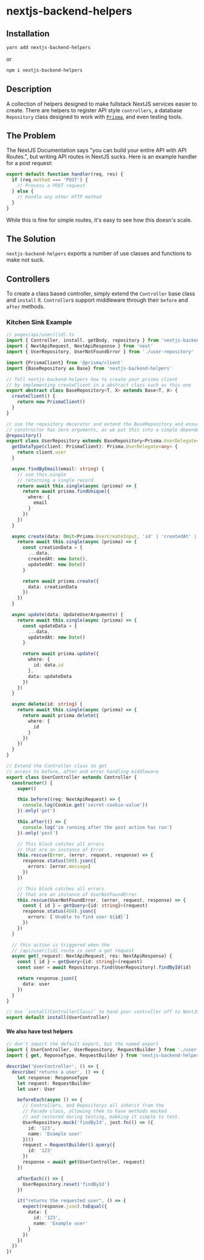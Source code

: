 # nextjs-backend-helpers

## Installation

```bash
yarn add nextjs-backend-helpers
```

or

```bash
npm i nextjs-backend-helpers
```

## Description

A collection of helpers designed to make fullstack NextJS services easier to create. There are helpers to register API style `controllers`, a database `Repository` class designed to work with [`Prisma`](https://www.prisma.io/), and even testing tools.

## The Problem

The NextJS Documentation says "you can build your entire API with API Routes.", but writing API routes in NextJS sucks. Here is an example handler for a post request:

```js
export default function handler(req, res) {
  if (req.method === 'POST') {
    // Process a POST request
  } else {
    // Handle any other HTTP method
  }
}
```

While this is fine for simple routes, it's easy to see how this doesn's scale.

## The Solution

`nextjs-backend-helpers` exports a number of use classes and functions to make not suck.

## Controllers

To create a class based controller, simply extend the `Controller` base class and `install` it.
`Controller`s support middleware through their `before` and `after` methods.

### Kitchen Sink Example
```ts
// pages/api/user/[id].ts
import { Controller, install, getBody, repository } from 'nextjs-backend-helpers'
import { NextApiRequest, NextApiResponse } from 'next'
import { UserRepository, UserNotFoundError } from './user-repository'

import {PrismaClient} from '@prisma/client'
import {BaseRepository as Base} from 'nextjs-backend-helpers'

// Tell nextjs-backend-helpers how to create your prisma client
// by implementing createClient in a abstract class such as this one
export abstract class BaseRepository<T, X> extends Base<T, X> {
  createClient() {
    return new PrismaClient()
  }
}

// use the repository decorator and extend the BaseRepository and ensure the
// constructor has zero arguments, as we put this into a simple dependency container
@repository()
export class UserRepository extends BaseRepository<Prisma.UserDelegate<User>, User> {
  getDataType(client: PrismaClient): Prisma.UserDelegate<any> {
    return client.user
  }

  async findByEmail(email: string) {
    // use this.single
    // returning a single record
    return await this.single(async (prisma) => {
      return await prisma.findUnique({
        where: {
          email
        }
      })
    })
  }

  async create(data: Omit<Prisma.UserCreateInput, 'id' | 'createdAt' | 'updatedAt'>) {
    return await this.single(async (prisma) => {
      const creationData = {
        ...data,
        createdAt: new Date(),
        updatedAt: new Date()
      }

      return await prisma.create({
        data: creationData
      })
    })
  }

  async update(data: UpdateUserArguments) {
    return await this.single(async (prisma) => {
      const updateData = {
        ...data,
        updatedAt: new Date()
      }

      return await prisma.update({
        where: {
          id: data.id
        },
        data: updateData
      })
    })
  }

  async delete(id: string) {
    return await this.single(async (prisma) => {
      return await prisma.delete({
        where: {
          id
        }
      })
    })
  }
}

// Extend the Controller class to get
// access to before, after and error handling middleware
export class UserController extends Controller {
  constructor() {
    super()

    this.before((req: NextApiRequest) => {
      console.log(Cookie.get('secret-cookie-value'))
    }).only('get')

    this.after(() => {
      console.log('im running after the post action has run')
    }).only('post')

    // This block catches all errors
    // that are an instance of Error
    this.rescue(Error, (error, request, response) => {
      response.status(500).json({
        errors: [error.message]
      })
    })

    // This block catches all errors
    // that are an instance of UserNotFoundError
    this.rescue(UserNotFoundError, (error, request, response) => {
      const { id } = getQuery<{id: string}>(request)
      response.status(404).json({
        errors: [`Unable to find user ${id}`]
      })
    })
  }

  // this action is triggered when the
  // /api/user/[id] route is sent a get request
  async get(_request: NextApiRequest, res: NextApiResponse) {
    const { id } = getQuery<{id: string}>(request)
    const user = await Repositorys.find(UserRepository).findById(id)

    return response.json({
      data: user
    })
  }
}

// Use `install(ControllerClass)` to hand your controller off to NextJS
export default install(UserController)
```
#### We also have test helpers

```ts
// don't import the default export, but the named export
import { UserController, UserRepository, RequestBuilder } from './user-controller.ts'
import { get, ReponseType, RequestBuilder } from 'nextjs-backend-helpers'

describe('UserController', () => {
  describe('returns a user', () => {
    let response: ResponseType
    let request: RequestBuilder
    let user: User

    beforeEach(async () => {
      // Controllers, and Repositorys all inherit from the
      // Facade class, allowing them to have methods mocked
      // and restored during testing, makking it simple to test.
      UserRepository.mock('findById', jest.fn(() => ({
        id: '123',
        name: 'Example user'
      })))
      request = RequestBuilder().query({
        id: '123'
      })
      response = await get(UserController, request)
    })

    afterEach(() => {
      UserRepository.reset('findById')
    })

    it("returns the requested user", () => {
      expect(response.json).toEqual({
        data: {
          id: '123',
          name: 'Example user'
        }
      })
    })
  })
})
```

